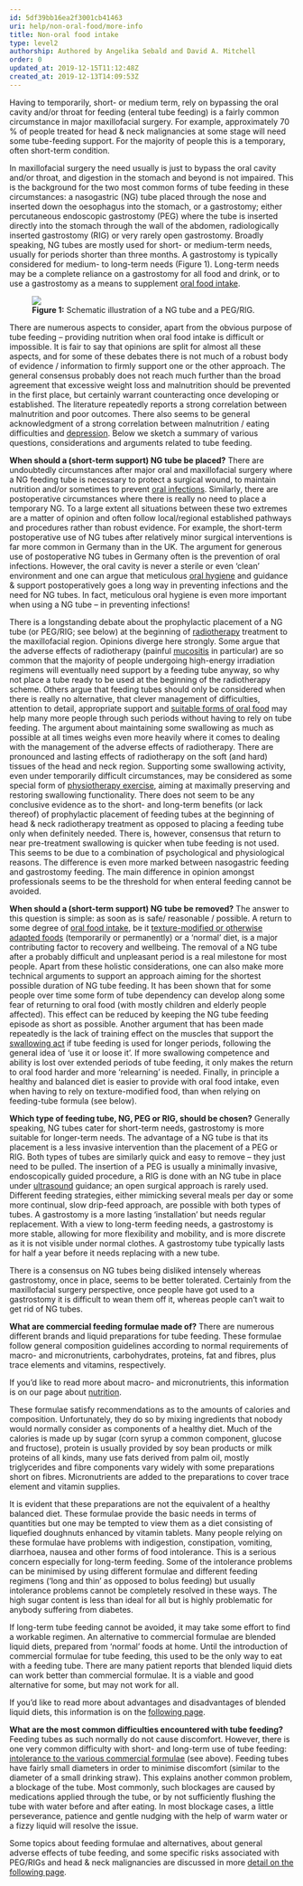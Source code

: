 ```yaml
---
id: 5df39bb16ea2f3001cb41463
uri: help/non-oral-food/more-info
title: Non-oral food intake
type: level2
authorship: Authored by Angelika Sebald and David A. Mitchell
order: 0
updated_at: 2019-12-15T11:12:48Z
created_at: 2019-12-13T14:09:53Z
---
```


<p>Having to temporarily, short- or medium term, rely on
    bypassing the oral cavity and/or throat for feeding
    (enteral tube feeding) is a fairly common circumstance
    in major maxillofacial surgery. For example,
    approximately 70 % of people treated for head &amp; neck
    malignancies at some stage will need some tube-feeding
    support. For the majority of people this is a temporary,
    often short-term condition.</p>
<p>In maxillofacial surgery the need usually is just to
    bypass the oral cavity and/or throat, and digestion in
    the stomach and beyond is not impaired. This is the
    background for the two most common forms of tube feeding
    in these circumstances: a nasogastric (NG) tube placed
    through the nose and inserted down the oesophagus into
    the stomach, or a gastrostomy; either percutaneous
    endoscopic gastrostomy (PEG) where the tube is inserted
    directly into the stomach through the wall of the
    abdomen, radiologically inserted gastrostomy (RIG) or
    very rarely open gastrostomy. Broadly speaking, NG tubes
    are mostly used for short- or medium-term needs, usually
    for periods shorter than three months. A gastrostomy is
    typically considered for medium- to long-term needs
    (Figure 1). Long-term needs may be a complete reliance
    on a gastrostomy for all food and drink, or to use a
    gastrostomy as a means to supplement <a href="/help/oral-food">oral food intake</a>.</p>
<figure><img src="/help-selfhelp-non-oral-food-level2-figure1.png">
    <figcaption><strong>Figure 1:</strong> Schematic
        illustration of a NG tube and a PEG/RIG.
    </figcaption>
</figure>
<p>There are numerous aspects to consider, apart from the
    obvious purpose of tube feeding – providing nutrition
    when oral food intake is difficult or impossible. It is
    fair to say that opinions are split for almost all these
    aspects, and for some of these debates there is not much
    of a robust body of evidence / information to firmly
    support one or the other approach. The general consensus
    probably does not reach much further than the broad
    agreement that excessive weight loss and malnutrition
    should be prevented in the first place, but certainly
    warrant counteracting once developing or established.
    The literature repeatedly reports a strong correlation
    between malnutrition and poor outcomes. There also seems
    to be general acknowledgment of a strong correlation
    between malnutrition / eating difficulties and <a href="/help/mental-health/getting-started">depression</a>.
    Below we sketch a summary of various questions,
    considerations and arguments related to tube feeding.
</p>
<p><strong>When should a (short-term support) NG tube be
        placed?</strong> There are undoubtedly circumstances
    after major oral and maxillofacial surgery where a NG
    feeding tube is necessary to protect a surgical wound,
    to maintain nutrition and/or sometimes to prevent <a href="/diagnosis/a-z/infection/more-info">oral
        infections</a>. Similarly, there are postoperative
    circumstances where there is really no need to place a
    temporary NG. To a large extent all situations between
    these two extremes are a matter of opinion and often
    follow local/regional established pathways and
    procedures rather than robust evidence. For example, the
    short-term postoperative use of NG tubes after
    relatively minor surgical interventions is far more
    common in Germany than in the UK. The argument for
    generous use of postoperative NG tubes in Germany often
    is the prevention of oral infections. However, the oral
    cavity is never a sterile or even ‘clean’ environment
    and one can argue that meticulous <a href="/help/oral-hygiene">oral hygiene</a> and
    guidance &amp; support postoperatively goes a long way
    in preventing infections and the need for NG tubes. In
    fact, meticulous oral hygiene is even more important
    when using a NG tube – in preventing infections!</p>
<p>There is a longstanding debate about the prophylactic
    placement of a NG tube (or PEG/RIG; see below) at the
    beginning of <a href="/treatment/radiotherapy">radiotherapy</a>
    treatment to the maxillofacial region. Opinions diverge
    here strongly. Some argue that the adverse effects of
    radiotherapy (painful <a href="/treatment/surgery/oral-mucosal-lesions/detailed">mucositis</a>
    in particular) are so common that the majority of people
    undergoing high-energy irradiation regimens will
    eventually need support by a feeding tube anyway, so why
    not place a tube ready to be used at the beginning of
    the radiotherapy scheme. Others argue that feeding tubes
    should only be considered when there is really no
    alternative, that clever management of difficulties,
    attention to detail, appropriate support and <a href="/help/oral-food">suitable forms of oral
        food</a> may help many more people through such
    periods without having to rely on tube feeding. The
    argument about maintaining some swallowing as much as
    possible at all times weighs even more heavily where it
    comes to dealing with the management of the adverse
    effects of radiotherapy. There are pronounced and
    lasting effects of radiotherapy on the soft (and hard)
    tissues of the head and neck region. Supporting some
    swallowing activity, even under temporarily difficult
    circumstances, may be considered as some special form of
    <a href="/help/salt">physiotherapy exercise</a>, aiming
    at maximally preserving and restoring swallowing
    functionality. There does not seem to be any conclusive
    evidence as to the short- and long-term benefits (or
    lack thereof) of prophylactic placement of feeding tubes
    at the beginning of head &amp; neck radiotherapy
    treatment as opposed to placing a feeding tube only when
    definitely needed. There is, however, consensus that
    return to near pre-treatment swallowing is quicker when
    tube feeding is not used. This seems to be due to a
    combination of psychological and physiological reasons.
    The difference is even more marked between nasogastric
    feeding and gastrostomy feeding. The main difference in
    opinion amongst professionals seems to be the threshold
    for when enteral feeding cannot be avoided.</p>
<p><strong>When should a (short-term support) NG tube be
        removed?</strong> The answer to this question is
    simple: as soon as is safe/ reasonable / possible. A
    return to some degree of <a href="/help/oral-food">oral
        food intake</a>, be it <a href="/help/oral-food/ttt">texture-modified or
        otherwise adapted foods</a> (temporarily or
    permanently) or a ‘normal’ diet, is a major contributing
    factor to recovery and wellbeing. The removal of a NG
    tube after a probably difficult and unpleasant period is
    a real milestone for most people. Apart from these
    holistic considerations, one can also make more
    technical arguments to support an approach aiming for
    the shortest possible duration of NG tube feeding. It
    has been shown that for some people over time some form
    of tube dependency can develop along some fear of
    returning to oral food (with mostly children and elderly
    people affected). This effect can be reduced by keeping
    the NG tube feeding episode as short as possible.
    Another argument that has been made repeatedly is the
    lack of training effect on the muscles that support the
    <a href="/help/oral-food/swallowing-anatomy-physiology">swallowing
        act</a> if tube feeding is used for longer periods,
    following the general idea of ‘use it or loose it’. If
    more swallowing competence and ability is lost over
    extended periods of tube feeding, it only makes the
    return to oral food harder and more ‘relearning’ is
    needed. Finally, in principle a healthy and balanced
    diet is easier to provide with oral food intake, even
    when having to rely on texture-modified food, than when
    relying on feeding-tube formula (see below).</p>
<p><strong>Which type of feeding tube, NG, PEG or RIG,
        should be chosen?</strong> Generally speaking, NG
    tubes cater for short-term needs, gastrostomy is more
    suitable for longer-term needs. The advantage of a NG
    tube is that its placement is a less invasive
    intervention than the placement of a PEG or RIG. Both
    types of tubes are similarly quick and easy to remove –
    they just need to be pulled. The insertion of a PEG is
    usually a minimally invasive, endoscopically guided
    procedure, a RIG is done with an NG tube in place under
    <a href="/diagnosis/tests/ultrasound">ultrasound</a>
    guidance; an open surgical approach is rarely used.
    Different feeding strategies, either mimicking several
    meals per day or some more continual, slow drip-feed
    approach, are possible with both types of tubes. A
    gastrostomy is a more lasting ‘installation’ but needs
    regular replacement. With a view to long-term feeding
    needs, a gastrostomy is more stable, allowing for more
    flexibility and mobility, and is more discrete as it is
    not visible under normal clothes. A gastrostomy tube
    typically lasts for half a year before it needs
    replacing with a new tube.</p>
<p>There is a consensus on NG tubes being disliked intensely
    whereas gastrostomy, once in place, seems to be better
    tolerated. Certainly from the maxillofacial surgery
    perspective, once people have got used to a gastrostomy
    it is difficult to wean them off it, whereas people
    can’t wait to get rid of NG tubes.</p>
<p><strong>What are commercial feeding formulae made
        of?</strong> There are numerous different brands and
    liquid preparations for tube feeding. These formulae
    follow general composition guidelines according to
    normal requirements of macro- and micronutrients,
    carbohydrates, proteins, fat and fibres, plus trace
    elements and vitamins, respectively.</p>
<aside>
    <p>If you’d like to read more about macro- and
        micronutrients, this information is on our page
        about <a href="/help/oral-food/nutrition">nutrition</a>.
    </p>
</aside>
<p>These formulae satisfy recommendations as to the amounts
    of calories and composition. Unfortunately, they do so
    by mixing ingredients that nobody would normally
    consider as components of a healthy diet. Much of the
    calories is made up by sugar (corn syrup a common
    component, glucose and fructose), protein is usually
    provided by soy bean products or milk proteins of all
    kinds, many use fats derived from palm oil, mostly
    triglycerides and fibre components vary widely with some
    preparations short on fibres. Micronutrients are added
    to the preparations to cover trace element and vitamin
    supplies.</p>
<p>It is evident that these preparations are not the
    equivalent of a healthy balanced diet. These formulae
    provide the basic needs in terms of quantities but one
    may be tempted to view them as a diet consisting of
    liquefied doughnuts enhanced by vitamin tablets. Many
    people relying on these formulae have problems with
    indigestion, constipation, vomiting, diarrhoea, nausea
    and other forms of food intolerance. This is a serious
    concern especially for long-term feeding. Some of the
    intolerance problems can be minimised by using different
    formulae and different feeding regimens (‘long and thin’
    as opposed to bolus feeding) but usually intolerance
    problems cannot be completely resolved in these ways.
    The high sugar content is less than ideal for all but is
    highly problematic for anybody suffering from diabetes.
</p>
<p>If long-term tube feeding cannot be avoided, it may take
    some effort to find a workable regimen. An alternative
    to commercial formulae are blended liquid diets,
    prepared from ‘normal’ foods at home. Until the
    introduction of commercial formulae for tube feeding,
    this used to be the only way to eat with a feeding tube.
    There are many patient reports that blended liquid diets
    can work better than commercial formulae. It is a viable
    and good alternative for some, but may not work for all.
</p>
<aside>
    <p>If you’d like to read more about advantages and
        disadvantages of blended liquid diets, this
        information is on the <a href="/help/non-oral-food/detailed">following
            page</a>.</p>
</aside>
<p><strong>What are the most common difficulties encountered
        with tube feeding?</strong> Feeding tubes as such
    normally do not cause discomfort. However, there is one
    very common difficulty with short- and long-term use of
    tube feeding: <a href="/help/non-oral-food/detailed">intolerance to
        the various commercial formulae</a> (see above).
    Feeding tubes have fairly small diameters in order to
    minimise discomfort (similar to the diameter of a small
    drinking straw). This explains another common problem, a
    blockage of the tube. Most commonly, such blockages are
    caused by medications applied through the tube, or by
    not sufficiently flushing the tube with water before and
    after eating. In most blockage cases, a little
    perseverance, patience and gentle nudging with the help
    of warm water or a fizzy liquid will resolve the issue.
</p>
<aside>
    <p>Some topics about feeding formulae and alternatives,
        about general adverse effects of tube feeding, and
        some specific risks associated with PEG/RIGs and
        head &amp; neck malignancies are discussed in more
        <a href="/help/non-oral-food/detailed">detail on the
            following page</a>.</p>
</aside>
